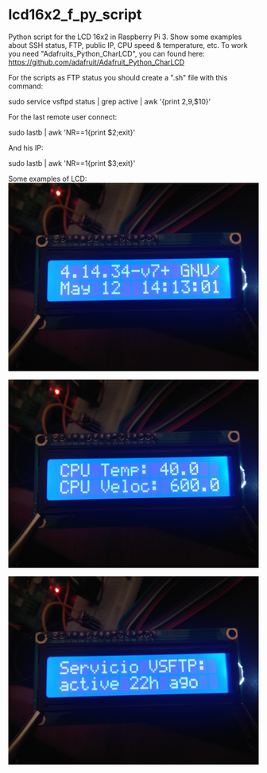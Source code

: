 # lcd16x2_f_py_script
Python script for the LCD 16x2 in Raspberry Pi 3. 
Show some examples about SSH status, FTP, public IP, CPU speed & temperature, etc.
To work you need "Adafruits_Python_CharLCD", you can found here: https://github.com/adafruit/Adafruit_Python_CharLCD

For the scripts as FTP status you should create a ".sh" file with this command:

sudo service vsftpd status | grep active | awk '{print $2,$9,$10}'

For the last remote user connect: 

sudo lastb | awk 'NR==1{print $2;exit}'

And his IP:

sudo lastb | awk 'NR==1{print $3;exit}'




Some examples of LCD:
![alt text](https://raw.githubusercontent.com/FSFRS/lcd16x2_f_py_script/master/images/IMG_20180512_161308.jpg)

![alt text](https://raw.githubusercontent.com/FSFRS/lcd16x2_f_py_script/master/images/IMG_20180512_161310.jpg)

![alt text](https://raw.githubusercontent.com/FSFRS/lcd16x2_f_py_script/master/images/IMG_20180512_161312.jpg)
